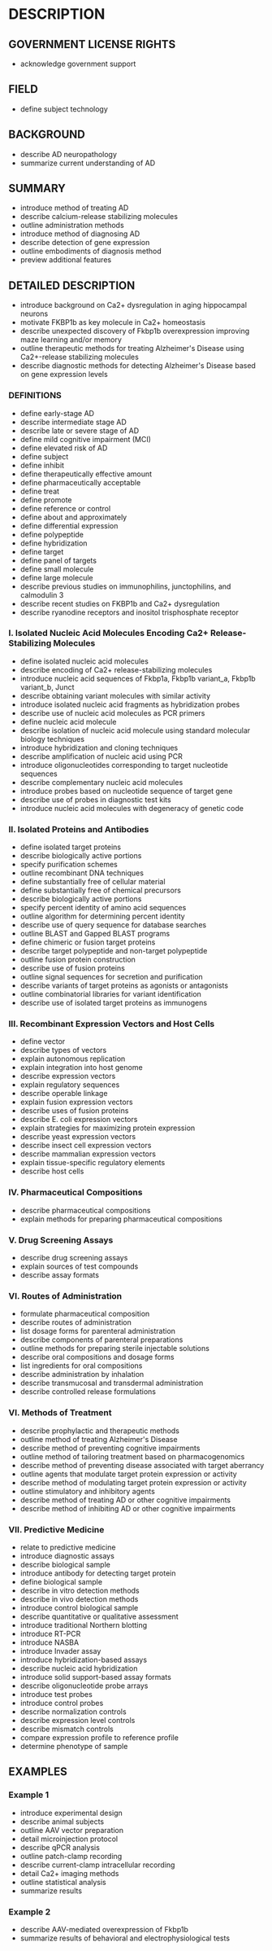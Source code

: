 # DESCRIPTION

## GOVERNMENT LICENSE RIGHTS

- acknowledge government support

## FIELD

- define subject technology

## BACKGROUND

- describe AD neuropathology
- summarize current understanding of AD

## SUMMARY

- introduce method of treating AD
- describe calcium-release stabilizing molecules
- outline administration methods
- introduce method of diagnosing AD
- describe detection of gene expression
- outline embodiments of diagnosis method
- preview additional features

## DETAILED DESCRIPTION

- introduce background on Ca2+ dysregulation in aging hippocampal neurons
- motivate FKBP1b as key molecule in Ca2+ homeostasis
- describe unexpected discovery of Fkbp1b overexpression improving maze learning and/or memory
- outline therapeutic methods for treating Alzheimer's Disease using Ca2+-release stabilizing molecules
- describe diagnostic methods for detecting Alzheimer's Disease based on gene expression levels

### DEFINITIONS

- define early-stage AD
- describe intermediate stage AD
- describe late or severe stage of AD
- define mild cognitive impairment (MCI)
- define elevated risk of AD
- define subject
- define inhibit
- define therapeutically effective amount
- define pharmaceutically acceptable
- define treat
- define promote
- define reference or control
- define about and approximately
- define differential expression
- define polypeptide
- define hybridization
- define target
- define panel of targets
- define small molecule
- define large molecule
- describe previous studies on immunophilins, junctophilins, and calmodulin 3
- describe recent studies on FKBP1b and Ca2+ dysregulation
- describe ryanodine receptors and inositol trisphosphate receptor

### I. Isolated Nucleic Acid Molecules Encoding Ca2+ Release-Stabilizing Molecules

- define isolated nucleic acid molecules
- describe encoding of Ca2+ release-stabilizing molecules
- introduce nucleic acid sequences of Fkbp1a, Fkbp1b variant_a, Fkbp1b variant_b, Junct
- describe obtaining variant molecules with similar activity
- introduce isolated nucleic acid fragments as hybridization probes
- describe use of nucleic acid molecules as PCR primers
- define nucleic acid molecule
- describe isolation of nucleic acid molecule using standard molecular biology techniques
- introduce hybridization and cloning techniques
- describe amplification of nucleic acid using PCR
- introduce oligonucleotides corresponding to target nucleotide sequences
- describe complementary nucleic acid molecules
- introduce probes based on nucleotide sequence of target gene
- describe use of probes in diagnostic test kits
- introduce nucleic acid molecules with degeneracy of genetic code

### II. Isolated Proteins and Antibodies

- define isolated target proteins
- describe biologically active portions
- specify purification schemes
- outline recombinant DNA techniques
- define substantially free of cellular material
- define substantially free of chemical precursors
- describe biologically active portions
- specify percent identity of amino acid sequences
- outline algorithm for determining percent identity
- describe use of query sequence for database searches
- outline BLAST and Gapped BLAST programs
- define chimeric or fusion target proteins
- describe target polypeptide and non-target polypeptide
- outline fusion protein construction
- describe use of fusion proteins
- outline signal sequences for secretion and purification
- describe variants of target proteins as agonists or antagonists
- outline combinatorial libraries for variant identification
- describe use of isolated target proteins as immunogens

### III. Recombinant Expression Vectors and Host Cells

- define vector
- describe types of vectors
- explain autonomous replication
- explain integration into host genome
- describe expression vectors
- explain regulatory sequences
- describe operable linkage
- explain fusion expression vectors
- describe uses of fusion proteins
- describe E. coli expression vectors
- explain strategies for maximizing protein expression
- describe yeast expression vectors
- describe insect cell expression vectors
- describe mammalian expression vectors
- explain tissue-specific regulatory elements
- describe host cells

### IV. Pharmaceutical Compositions

- describe pharmaceutical compositions
- explain methods for preparing pharmaceutical compositions

### V. Drug Screening Assays

- describe drug screening assays
- explain sources of test compounds
- describe assay formats

### VI. Routes of Administration

- formulate pharmaceutical composition
- describe routes of administration
- list dosage forms for parenteral administration
- describe components of parenteral preparations
- outline methods for preparing sterile injectable solutions
- describe oral compositions and dosage forms
- list ingredients for oral compositions
- describe administration by inhalation
- describe transmucosal and transdermal administration
- describe controlled release formulations

### VI. Methods of Treatment

- describe prophylactic and therapeutic methods
- outline method of treating Alzheimer's Disease
- describe method of preventing cognitive impairments
- outline method of tailoring treatment based on pharmacogenomics
- describe method of preventing disease associated with target aberrancy
- outline agents that modulate target protein expression or activity
- describe method of modulating target protein expression or activity
- outline stimulatory and inhibitory agents
- describe method of treating AD or other cognitive impairments
- describe method of inhibiting AD or other cognitive impairments

### VII. Predictive Medicine

- relate to predictive medicine
- introduce diagnostic assays
- describe biological sample
- introduce antibody for detecting target protein
- define biological sample
- describe in vitro detection methods
- describe in vivo detection methods
- introduce control biological sample
- describe quantitative or qualitative assessment
- introduce traditional Northern blotting
- introduce RT-PCR
- introduce NASBA
- introduce Invader assay
- introduce hybridization-based assays
- describe nucleic acid hybridization
- introduce solid support-based assay formats
- describe oligonucleotide probe arrays
- introduce test probes
- introduce control probes
- describe normalization controls
- describe expression level controls
- describe mismatch controls
- compare expression profile to reference profile
- determine phenotype of sample

## EXAMPLES

### Example 1

- introduce experimental design
- describe animal subjects
- outline AAV vector preparation
- detail microinjection protocol
- describe qPCR analysis
- outline patch-clamp recording
- describe current-clamp intracellular recording
- detail Ca2+ imaging methods
- outline statistical analysis
- summarize results

### Example 2

- describe AAV-mediated overexpression of Fkbp1b
- summarize results of behavioral and electrophysiological tests


